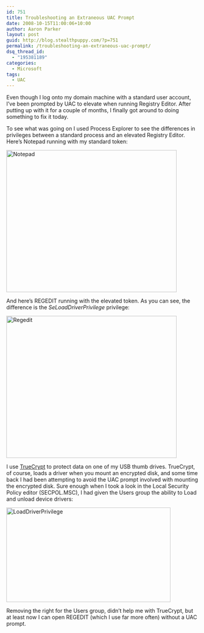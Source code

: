 ```yaml
---
id: 751
title: Troubleshooting an Extraneous UAC Prompt
date: 2008-10-15T11:00:06+10:00
author: Aaron Parker
layout: post
guid: http://blog.stealthpuppy.com/?p=751
permalink: /troubleshooting-an-extraneous-uac-prompt/
dsq_thread_id:
  - "195381189"
categories:
  - Microsoft
tags:
  - UAC
---
```

Even though I log onto my domain machine with a standard user account, I’ve been prompted by UAC to elevate when running Registry Editor. After putting up with it for a couple of months, I finally got around to doing something to fix it today.

To see what was going on I used Process Explorer to see the differences in privileges between a standard process and an elevated Registry Editor. Here’s Notepad running with my standard token:

<img style="display: inline" title="Notepad" src="{{site.baseurl}}/media/2008/10/notepad.png" border="0" alt="Notepad" width="447" height="373" /> 

And here’s REGEDIT running with the elevated token. As you can see, the difference is the _SeLoadDriverPrivilege_ privilege:

<img style="border-right: 0px; border-top: 0px; display: inline; border-left: 0px; border-bottom: 0px" title="Regedit" src="{{site.baseurl}}/media/2008/10/regedit.png" border="0" alt="Regedit" width="447" height="373" /> 

I use [TrueCrypt](http://www.truecrypt.org/) to protect data on one of my USB thumb drives. TrueCrypt, of course, loads a driver when you mount an encrypted disk, and some time back I had been attempting to avoid the UAC prompt involved with mounting the encrypted disk. Sure enough when I took a look in the Local Security Policy editor (SECPOL.MSC), I had given the Users group the ability to Load and unload device drivers:

<img style="display: inline" title="LoadDriverPrivilege" src="{{site.baseurl}}/media/2008/10/loaddriverprivilege.png" border="0" alt="LoadDriverPrivilege" width="431" height="248" /> 

Removing the right for the Users group, didn’t help me with TrueCrypt, but at least now I can open REGEDIT (which I use far more often) without a UAC prompt.